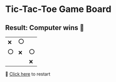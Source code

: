 # Tic-Tac-Toe Game Board
## Result: Computer wins 🤖
|   |   |   |
|---|---|---|
|❌ |⭕ |  |
|⭕ |❌ |⭕ |
|  |  |❌ |

🔄 [Click here](EEEEEEEEE.md) to restart